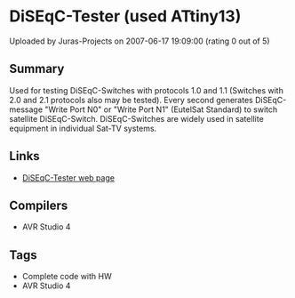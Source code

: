 # DiSEqC-Tester (used ATtiny13)

Uploaded by Juras-Projects on 2007-06-17 19:09:00 (rating 0 out of 5)

## Summary

Used for testing DiSEqC-Switches with protocols 1.0 and 1.1 (Switches with 2.0 and 2.1 protocols also may be tested). Every second generates DiSEqC-message "Write Port N0" or "Write Port N1" (EutelSat Standard) to switch satellite DiSEqC-Switch. DiSEqC-Switches are widely used in satellite equipment in individual Sat-TV systems.

## Links

- [DiSEqC-Tester web page](http://juras-projects.at.tut.by/eng/projects.html#diseqctester)

## Compilers

- AVR Studio 4

## Tags

- Complete code with HW
- AVR Studio 4
